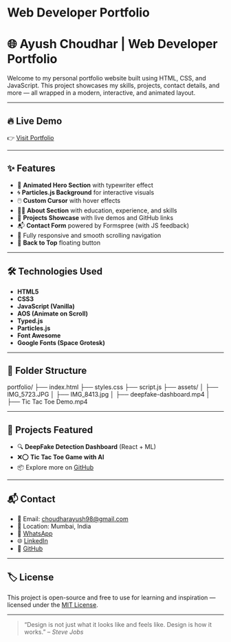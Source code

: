 # Web Developer Portfolio
# 🌐 Ayush Choudhar | Web Developer Portfolio

Welcome to my personal portfolio website built using HTML, CSS, and JavaScript. This project showcases my skills, projects, contact details, and more — all wrapped in a modern, interactive, and animated layout.

---

## 🔥 Live Demo

👉 [Visit Portfolio](https://ayushtechie-7.github.io/PRODIGY_WD_04/)

---

## ✨ Features

- 🔵 **Animated Hero Section** with typewriter effect
- 🌀 **Particles.js Background** for interactive visuals
- 🖱️ **Custom Cursor** with hover effects
- 🧑‍💻 **About Section** with education, experience, and skills
- 🧠 **Projects Showcase** with live demos and GitHub links
- 📬 **Contact Form** powered by Formspree (with JS feedback)
- 📱 Fully responsive and smooth scrolling navigation
- 🔼 **Back to Top** floating button

---

## 🛠️ Technologies Used

- **HTML5**
- **CSS3**
- **JavaScript (Vanilla)**
- **AOS (Animate on Scroll)**
- **Typed.js**
- **Particles.js**
- **Font Awesome**
- **Google Fonts (Space Grotesk)**

---

## 📁 Folder Structure

portfolio/
├── index.html
├── styles.css
├── script.js
├── assets/
│ ├── IMG_5723.JPG
│ ├── IMG_8413.jpg
│ ├── deepfake-dashboard.mp4
│ ├── Tic Tac Toe Demo.mp4



---

## 🧠 Projects Featured

- 🔍 **DeepFake Detection Dashboard** (React + ML)
- ❌⭕ **Tic Tac Toe Game with AI**
- 📦 Explore more on [GitHub](https://github.com/AyushTechie-7/)

---

## 📬 Contact

- 📧 Email: choudharayush98@gmail.com  
- 📍 Location: Mumbai, India  
- 💬 [WhatsApp](https://wa.me/919892890108)  
- 🌐 [LinkedIn](https://www.linkedin.com/in/ayush-choudhar-ab0796323/)  
- 🐙 [GitHub](https://github.com/AyushTechie-7)

---

## 🏷️ License

This project is open-source and free to use for learning and inspiration — licensed under the [MIT License](LICENSE).

---

> “Design is not just what it looks like and feels like. Design is how it works.” – *Steve Jobs*

